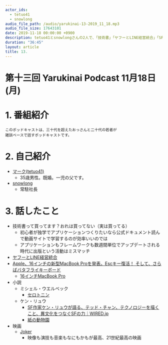 ```yaml
---
actor_ids:
  - tetuo41
  - snowlong
audio_file_path: /audio/yarukinai-13-2019_11_18.mp3
audio_file_size: 17643101
date: 2019-11-18 00:00:00 +0900
description: tetuo41とsnowlongさんの2人で、「技術書」「ヤフーとLINE経営統合」「SF小説」「Joker」について話しました。
duration: "36:45"
layout: article
title: 13.
---
```


# 第十三回 Yarukinai Podcast 11月18日(月)

# 1. 番組紹介
    このポッドキャストは、三十代を超えたおっさんと二十代の若者が
    雑談ベースで話すポッドキャストです。

# 2. 自己紹介
- [マーク(tetuo41)](https://twitter.com/tetuo41)
    - 35歳男性。既婚。一児の父です。
- [snowlong](https://twitter.com/_snowlong)
    - 常駐社長

# 3. 話したこと
- 技術書って買ってます？おれは買ってない（実は買ってる）
    - 初心者が独学でアプリケーションつくりたいなら公式ドキュメント読んで動画サイトで学習するのが効率いいのでは
    - アプリケーションもフレームワークも数週間単位でアップデートされる時代に出版という活動はミスマッチ
- [ヤフーとLINE経営統合](http://kabumatome.doorblog.jp/archives/65952904.html)
- [Apple、16インチの新型MacBook Proを発表。Escキー復活！ そして、さらばバタフライキーボード](https://www.gizmodo.jp/2019/11/macbook-pro-16-inch-first-look.html)
    - [16インチMacBook Pro](https://www.apple.com/jp/macbook-pro-16/)
- 小説
    - ミシェル・ウエルベック
        - [セロトニン](https://www.amazon.co.jp/exec/obidos/ASIN/B07YZLDWQC/31415q2-22/ref=nosim/)
    - ケン・リュウ
        - [SF作家ケン・リュウが語る、テッド・チャン、テクノロジーを描くこと、異文化をつなぐSFの力｜WIRED.jp](https://wired.jp/2017/05/20/ken-liu/)
        - [紙の動物園](https://www.amazon.co.jp/exec/obidos/ASIN/B00YGIKMNW/31415q2-22/ref=nosim/)
- 映画
    - [Joker](https://www.youtube.com/watch?v=HCF86Vjw7NI)
        - 映像も演技も音楽もなにもかもが最高、21世紀最高の映画
